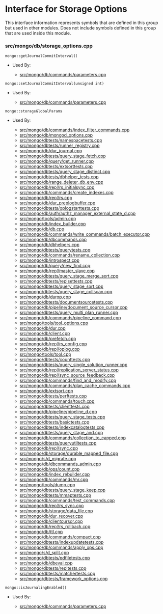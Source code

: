 
# Interface for Storage Options
This interface information represents symbols that are defined in this group but used in other modules.  Does not include symbols defined in this group that are used inside this module.

### src/mongo/db/storage\_options.cpp

<div></div>

    mongo::getJournalCommitInterval()

- Used By:

    - [src/mongo/db/commands/parameters.cpp](../../../../queries/database\_commands)

<div></div>

    mongo::setJournalCommitInterval(unsigned int)

- Used By:

    - [src/mongo/db/commands/parameters.cpp](../../../../queries/database\_commands)

<div></div>

    mongo::storageGlobalParams

- Used By:

    - [src/mongo/db/commands/index\_filter\_commands.cpp](../../../../queries/database\_commands)
    - [src/mongo/db/mongod\_options.cpp](../../../../process\_management/mongos\_and\_mongod\_mains)
    - [src/mongo/dbtests/namespacetests.cpp](../../../../tests/unit\_tests)
    - [src/mongo/dbtests/runner\_registry.cpp](../../../../tests/unit\_tests)
    - [src/mongo/db/dur\_journal.cpp](../../../../storage/journaling)
    - [src/mongo/dbtests/query\_stage\_fetch.cpp](../../../../tests/unit\_tests)
    - [src/mongo/db/query/get\_runner.cpp](../../../../queries/core\_query\_system)
    - [src/mongo/dbtests/extsorttests.cpp](../../../../tests/unit\_tests)
    - [src/mongo/dbtests/query\_stage\_distinct.cpp](../../../../queries/core\_query\_system)
    - [src/mongo/dbtests/dbhelper\_tests.cpp](../../../../tests/unit\_tests)
    - [src/mongo/db/range\_deleter\_db\_env.cpp](../../../../sharding/sharding)
    - [src/mongo/db/repl/rs\_initialsync.cpp](../../../../replication/replication)
    - [src/mongo/db/commands/create\_indexes.cpp](../../../../queries/database\_commands)
    - [src/mongo/db/repl/rs.cpp](../../../../replication/replication)
    - [src/mongo/db/dur\_preplogbuffer.cpp](../../../../storage/journaling)
    - [src/mongo/dbtests/oplogstarttests.cpp](../../../../tests/unit\_tests)
    - [src/mongo/db/auth/authz\_manager\_external\_state\_d.cpp](../../../../security/authorization)
    - [src/mongo/tools/admin.cpp](../../../../tools/tools)
    - [src/mongo/db/index\_builder.cpp](../../../../queries/indexing)
    - [src/mongo/db/db.cpp](../../../../process\_management/mongos\_and\_mongod\_mains)
    - [src/mongo/db/commands/write\_commands/batch\_executor.cpp](../../../../network/write\_commands)
    - [src/mongo/db/dbcommands.cpp](../../../../queries/database\_commands)
    - [src/mongo/db/dbhelpers.cpp](../../../../queries/client\_and\_operation\_tracking)
    - [src/mongo/dbtests/querytests.cpp](../../../../tests/unit\_tests)
    - [src/mongo/db/commands/rename\_collection.cpp](../../../../queries/database\_commands)
    - [src/mongo/db/introspect.cpp](../../../../queries/client\_and\_operation\_tracking)
    - [src/mongo/db/query/new\_find.cpp](../../../../queries/core\_query\_system)
    - [src/mongo/db/repl/master\_slave.cpp](../../../../replication/replication)
    - [src/mongo/dbtests/query\_stage\_merge\_sort.cpp](../../../../tests/unit\_tests)
    - [src/mongo/dbtests/replsettests.cpp](../../../../tests/unit\_tests)
    - [src/mongo/dbtests/query\_stage\_sort.cpp](../../../../tests/unit\_tests)
    - [src/mongo/dbtests/query\_stage\_collscan.cpp](../../../../tests/unit\_tests)
    - [src/mongo/db/durop.cpp](../../../../storage/journaling)
    - [src/mongo/dbtests/documentsourcetests.cpp](../../../../tests/unit\_tests)
    - [src/mongo/db/pipeline/document\_source\_cursor.cpp](../../../../queries/aggregation\_framework)
    - [src/mongo/dbtests/query\_multi\_plan\_runner.cpp](../../../../tests/unit\_tests)
    - [src/mongo/db/commands/pipeline\_command.cpp](../../../../queries/aggregation\_framework)
    - [src/mongo/tools/tool\_options.cpp](../../../../tools/tools)
    - [src/mongo/db/dur.cpp](../../../../storage/journaling)
    - [src/mongo/db/client.cpp](../../../../queries/client\_and\_operation\_tracking)
    - [src/mongo/db/prefetch.cpp](../../../../storage/page\_fault\_utilities)
    - [src/mongo/db/repl/rs\_config.cpp](../../../../replication/replication)
    - [src/mongo/db/repl/oplog.cpp](../../../../replication/replication)
    - [src/mongo/tools/tool.cpp](../../../../tools/tools)
    - [src/mongo/dbtests/counttests.cpp](../../../../tests/unit\_tests)
    - [src/mongo/dbtests/query\_single\_solution\_runner.cpp](../../../../tests/unit\_tests)
    - [src/mongo/db/repl/replication\_server\_status.cpp](../../../../replication/replication)
    - [src/mongo/db/repl/sync\_source\_feedback.cpp](../../../../replication/replication)
    - [src/mongo/db/commands/find\_and\_modify.cpp](../../../../queries/database\_commands)
    - [src/mongo/db/commands/plan\_cache\_commands.cpp](../../../../queries/database\_commands)
    - [src/mongo/db/extsort.cpp](../../../../queries/aggregation\_framework)
    - [src/mongo/dbtests/perftests.cpp](../../../../tests/unit\_tests)
    - [src/mongo/db/commands/touch.cpp](../../../../queries/database\_commands)
    - [src/mongo/dbtests/clienttests.cpp](../../../../tests/unit\_tests)
    - [src/mongo/db/pipeline/pipeline\_d.cpp](../../../../queries/aggregation\_framework)
    - [src/mongo/dbtests/query\_stage\_tests.cpp](../../../../tests/unit\_tests)
    - [src/mongo/dbtests/basictests.cpp](../../../../tests/unit\_tests)
    - [src/mongo/dbtests/indexcatalogtests.cpp](../../../../tests/unit\_tests)
    - [src/mongo/dbtests/query\_stage\_and.cpp](../../../../tests/unit\_tests)
    - [src/mongo/db/commands/collection\_to\_capped.cpp](../../../../queries/database\_commands)
    - [src/mongo/dbtests/queryutiltests.cpp](../../../../tests/unit\_tests)
    - [src/mongo/db/repl/sync.cpp](../../../../replication/replication)
    - [src/mongo/db/storage/durable\_mapped\_file.cpp](../../../../storage/journaling)
    - [src/mongo/s/d\_migrate.cpp](../../../../sharding/sharding)
    - [src/mongo/db/dbcommands\_admin.cpp](../../../../queries/database\_commands)
    - [src/mongo/db/ops/count.cpp](../../../../queries/core\_query\_system)
    - [src/mongo/db/index\_rebuilder.cpp](../../../../queries/indexing)
    - [src/mongo/db/commands/mr.cpp](../../../../queries/database\_commands)
    - [src/mongo/tools/dump.cpp](../../../../tools/tools)
    - [src/mongo/dbtests/query\_stage\_keep.cpp](../../../../queries/core\_query\_system)
    - [src/mongo/dbtests/mmaptests.cpp](../../../../tests/unit\_tests)
    - [src/mongo/db/commands/test\_commands.cpp](../../../../queries/database\_commands)
    - [src/mongo/db/repl/rs\_sync.cpp](../../../../replication/replication)
    - [src/mongo/db/storage/data\_file.cpp](../../../../storage/mmap\_file\_interface)
    - [src/mongo/db/dur\_recover.cpp](../../../../storage/journaling)
    - [src/mongo/db/clientcursor.cpp](../../../../queries/client\_and\_operation\_tracking)
    - [src/mongo/db/repl/rs\_rollback.cpp](../../../../replication/replication)
    - [src/mongo/db/ttl.cpp](../../../../queries/indexing)
    - [src/mongo/db/commands/compact.cpp](../../../../queries/database\_commands)
    - [src/mongo/dbtests/indexupdatetests.cpp](../../../../tests/unit\_tests)
    - [src/mongo/db/commands/apply\_ops.cpp](../../../../queries/database\_commands)
    - [src/mongo/s/d\_split.cpp](../../../../sharding/sharding)
    - [src/mongo/dbtests/pdfiletests.cpp](../../../../tests/unit\_tests)
    - [src/mongo/db/dbeval.cpp](../../../../queries/database\_commands)
    - [src/mongo/dbtests/repltests.cpp](../../../../tests/unit\_tests)
    - [src/mongo/dbtests/matchertests.cpp](../../../../tests/unit\_tests)
    - [src/mongo/dbtests/framework\_options.cpp](../../../../tests/unit\_tests)

<div></div>

    mongo::isJournalingEnabled()

- Used By:

    - [src/mongo/db/commands/parameters.cpp](../../../../queries/database\_commands)
